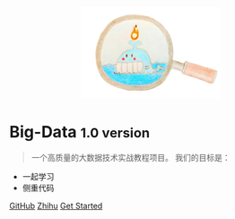 <div align=center>
<img src="../doc_imgs/logo.png" width="250">
</div>

# Big-Data <small>1.0 version</small>

> 一个高质量的大数据技术实战教程项目。
> 我们的目标是：

- 一起学习
- 侧重代码

[GitHub](https://github.com/shenhao-stu/Big-Data)
[Zhihu](https://www.zhihu.com/people/shenhao-63)
[Get Started](https://shenhao-stu.github.io/Big-Data/#/?id=Big-Data)